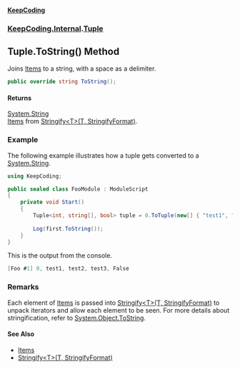 #### [KeepCoding](index.md 'index')
### [KeepCoding.Internal](KeepCoding.Internal.md 'KeepCoding.Internal').[Tuple](Tuple.md 'KeepCoding.Internal.Tuple')
## Tuple.ToString() Method
Joins [Items](Tuple.Items.md 'KeepCoding.Internal.Tuple.Items') to a string, with a space as a delimiter.  
```csharp
public override string ToString();
```
#### Returns
[System.String](https://docs.microsoft.com/en-us/dotnet/api/System.String 'System.String')  
[Items](Tuple.Items.md 'KeepCoding.Internal.Tuple.Items') from [Stringify&lt;T&gt;(T, StringifyFormat)](Helper.Stringify.MMjDPqfcLXL+EYRaH4glrw.md 'KeepCoding.Helper.Stringify&lt;T&gt;(T, KeepCoding.StringifyFormat)').
### Example
The following example illustrates how a tuple gets converted to a [System.String](https://docs.microsoft.com/en-us/dotnet/api/System.String 'System.String').  
```csharp
using KeepCoding;

public sealed class FooModule : ModuleScript
{
    private void Start()
    {
        Tuple<int, string[], bool> tuple = 0.ToTuple(new[] { "test1", "test2", "test3" }, false);
            
        Log(first.ToString());
    }
}
```
  
This is the output from the console.  
```csharp
[Foo #1] 0, test1, test2, test3, False
```
### Remarks
Each element of [Items](Tuple.Items.md 'KeepCoding.Internal.Tuple.Items') is passed into [Stringify&lt;T&gt;(T, StringifyFormat)](Helper.Stringify.MMjDPqfcLXL+EYRaH4glrw.md 'KeepCoding.Helper.Stringify&lt;T&gt;(T, KeepCoding.StringifyFormat)') to unpack iterators and allow each element to be seen. For more details about stringification, refer to [System.Object.ToString](https://docs.microsoft.com/en-us/dotnet/api/System.Object.ToString 'System.Object.ToString').  
#### See Also
- [Items](Tuple.Items.md 'KeepCoding.Internal.Tuple.Items')
- [Stringify&lt;T&gt;(T, StringifyFormat)](Helper.Stringify.MMjDPqfcLXL+EYRaH4glrw.md 'KeepCoding.Helper.Stringify&lt;T&gt;(T, KeepCoding.StringifyFormat)')
